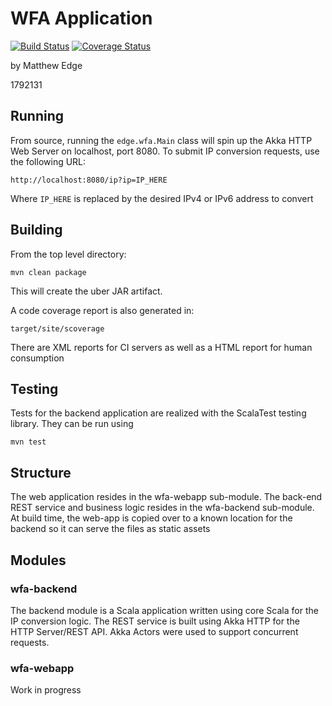 # WFA Application

[![Build Status](https://travis-ci.org/MatthewEdge/whiskey-foxtrot-alpha.svg?branch=develop)](https://travis-ci.org/MatthewEdge/whiskey-foxtrot-alpha) [![Coverage Status](https://coveralls.io/repos/github/MatthewEdge/whiskey-foxtrot-alpha/badge.svg?branch=develop)](https://coveralls.io/github/MatthewEdge/whiskey-foxtrot-alpha?branch=develop)

by Matthew Edge

1792131

## Running

From source, running the ```edge.wfa.Main``` class will spin up the Akka HTTP Web Server on localhost, port 8080. To submit
IP conversion requests, use the following URL:

    http://localhost:8080/ip?ip=IP_HERE
    
Where ```IP_HERE``` is replaced by the desired IPv4 or IPv6 address to convert

## Building

From the top level directory:

    mvn clean package
    
This will create the uber JAR artifact. 

A code coverage report is also generated in:

    target/site/scoverage
    
There are XML reports for CI servers as well as a HTML report for human consumption
    
## Testing

Tests for the backend application are realized with the ScalaTest testing library. They can
be run using

    mvn test

## Structure

The web application resides in the wfa-webapp sub-module. The back-end REST service and business logic
resides in the wfa-backend sub-module. At build time, the web-app is copied over to a known location
for the backend so it can serve the files as static assets

## Modules

### wfa-backend

The backend module is a Scala application written using core Scala for the IP conversion logic. The REST service
is built using Akka HTTP for the HTTP Server/REST API. Akka Actors were used to support concurrent requests.

### wfa-webapp

Work in progress